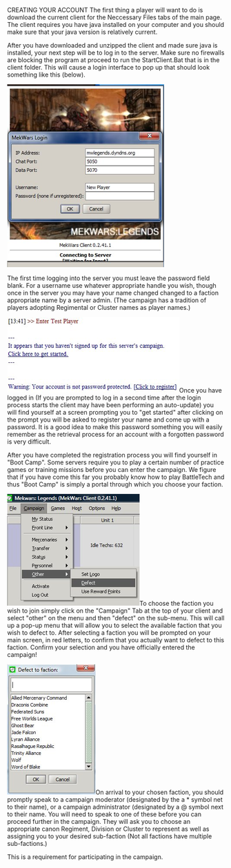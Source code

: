 CREATING YOUR ACCOUNT
The first thing a player will want to do is download the current client for the Neccessary Files tabs of  the main page. The client requires you have java installed on your computer and you should make sure that your java version is relatively current.

After you have downloaded and unzipped the client and made sure java is installed, your next step will be to log in to the server. Make sure no firewalls are blocking the program at proceed to run the StartClient.Bat that is in the client folder. This will cause a login interface to pop up that should look something like this (below). 

![login](../_img/login2.jpg)

The first time logging into the server you must leave the password field blank. For a username use whatever appropriate handle you wish, though once in the server you may have your name changed changed to a faction appropriate name by a server admin. (The campaign has a tradition of players adopting Regimental or Cluster names as player names.)

![welcome](../_img/registration_new.jpg)Once you have logged in (If you are prompted to log in a second time after the login process starts the client may have been performing an auto-update) you will find yourself at a screen prompting you to "get started" after clicking on the prompt you will be asked to register your name and come up with a password. It is a good idea to make this password something you will easily remember as the retrieval process for an account with a forgotten password is very difficult.

After you have completed the registration process you will find yourself in "Boot Camp". Some servers require you to play a certain number of practice games or training missions before you can enter the campaign. We figure that if you have come this far you probably know how to play BattleTech and thus "Boot Camp" is simply a portal through which you choose your faction.

![defection](../_img/defection_new.jpg)To choose the faction you wish to join simply click on the "Campaign" Tab at the top of your client and select "other" on the menu and then "defect" on the sub-menu. This will call up a pop-up menu that will allow you to select the available faction that you wish to defect to. After selecting a faction you will be prompted on your main screen, in red letters, to confirm that you actually want to defect to this faction. Confirm your selection and you have officially entered the campaign! 

![defection2](../_img/defection_2_new.jpg)On arrival to your chosen faction, you should promptly speak to a campaign moderator (designated by the a * symbol net to their name), or a campaign administrator (designated by a @ symbol next to their name. You will need to speak to one of these before you can proceed further in the campaign. They will ask you to choose an appropriate canon Regiment, Division or Cluster to represent as well as assigning you to your desired sub-faction (Not all factions have multiple sub-factions.)

This is a requirement for participating in the campaign. 

